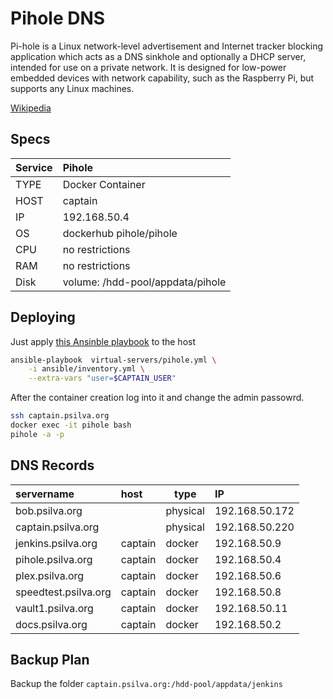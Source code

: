 # Pihole DNS

Pi-hole is a Linux network-level advertisement and Internet tracker blocking application which acts as a DNS sinkhole and optionally a DHCP server, intended for use on a private network. It is designed for low-power embedded devices with network capability, such as the Raspberry Pi, but supports any Linux machines.

[Wikipedia](https://https://en.wikipedia.org/wiki/Pi-hole)

## Specs


| Service | Pihole                           |
| :-------- | :--------------------------------- |
| TYPE    | Docker Container                 |
| HOST    | captain                          |
| IP      | 192.168.50.4                     |
| OS      | dockerhub pihole/pihole          |
| CPU     | no restrictions                  |
| RAM     | no restrictions                  |
| Disk    | volume: /hdd-pool/appdata/pihole |

## Deploying

Just apply [this Ansinble playbook](https://github.com/gabrielpsilva/HomeLab/blob/main/virtual-servers/pihole.yml) to the host

```bash
ansible-playbook  virtual-servers/pihole.yml \
    -i ansible/inventory.yml \
    --extra-vars "user=$CAPTAIN_USER"
```

After the container creation log into it and change the admin passowrd.

```bash
ssh captain.psilva.org
docker exec -it pihole bash
pihole -a -p
```

## DNS Records


| servername           | host    | type     | IP             |
| :--------------------- | :-------- | ---------- | :--------------- |
| bob.psilva.org       |         | physical | 192.168.50.172 |
| captain.psilva.org   |         | physical | 192.168.50.220 |
| jenkins.psilva.org   | captain | docker   | 192.168.50.9   |
| pihole.psilva.org    | captain | docker   | 192.168.50.4   |
| plex.psilva.org      | captain | docker   | 192.168.50.6   |
| speedtest.psilva.org | captain | docker   | 192.168.50.8   |
| vault1.psilva.org    | captain | docker   | 192.168.50.11  |
| docs.psilva.org      | captain | docker   | 192.168.50.2   |

## Backup Plan

Backup the folder `captain.psilva.org:/hdd-pool/appdata/jenkins`
